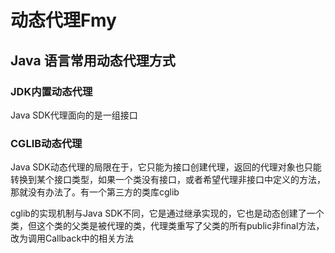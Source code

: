 # 动态代理Fmy
## Java 语言常用动态代理方式
### JDK内置动态代理

Java SDK代理面向的是一组接口

### CGLIB动态代理

Java SDK动态代理的局限在于，它只能为接口创建代理，返回的代理对象也只能转换到某个接口类型，如果一个类没有接口，或者希望代理非接口中定义的方法，那就没有办法了。有一个第三方的类库cglib

cglib的实现机制与Java SDK不同，它是通过继承实现的，它也是动态创建了一个类，但这个类的父类是被代理的类，代理类重写了父类的所有public非final方法，改为调用Callback中的相关方法